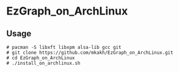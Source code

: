 # EzGraph_on_ArchLinux

## Usage

    # pacman -S libxft libxpm alsa-lib gcc git
    # git clone https://github.com/mkakh/EzGraph_on_ArchLinux.git
    # cd EzGraph_on_ArchLinux
    # ./install_on_archlinux.sh

